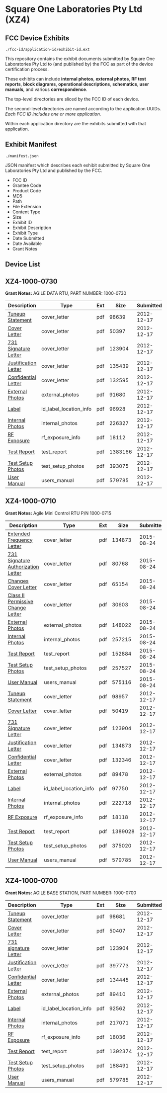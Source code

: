 # Square One Laboratories Pty Ltd (XZ4)
## FCC Device Exhibits

```
./fcc-id/application-id/exhibit-id.ext
```

This repository contains the exhibit documents submitted by Square One Laboratories Pty Ltd to (and published by) the FCC as part of the device certification process.

These exhibits can include **internal photos**, **external photos**, **RF test reports**, **block diagrams**, **operational descriptions**, **schematics**, **user manuals**, and various **correspondence**.

The top-level directories are sliced by the FCC ID of each device.

The second-level directories are named according to the application UUIDs. *Each FCC ID includes one or more application.*

Within each application directory are the exhibits submitted with that application. 

## Exhibit Manifest

```
./manifest.json
```

JSON manifest which describes each exhibit submitted by Square One Laboratories Pty Ltd and published by the FCC.

- FCC ID
- Grantee Code
- Product Code
- MD5
- Path
- File Extension
- Content Type
- Size
- Exhibit ID
- Exhibit Description
- Exhibit Type
- Date Submitted
- Date Available
- Grant Notes

## Device List
## XZ4-1000-0730
**Grant Notes:** AGILE DATA RTU, PART NUMBER: 1000-0730

| Description | Type | Ext | Size | Submitted | Available |
| ----------- | ---- | --- | ---- | --------- | --------- |
| [Tuneup Statement](XZ4-1000-0730/6face804fd7283d9495667c3a88fff36/1861762.pdf) | cover_letter | pdf | 98639 | 2012-12-17 | 2012-12-17 |
| [Cover Letter](XZ4-1000-0730/6face804fd7283d9495667c3a88fff36/1861763.pdf) | cover_letter | pdf | 50397 | 2012-12-17 | 2012-12-17 |
| [731 Signature Letter](XZ4-1000-0730/6face804fd7283d9495667c3a88fff36/1861710.pdf) | cover_letter | pdf | 123904 | 2012-12-17 | 2012-12-17 |
| [Justification Letter](XZ4-1000-0730/6face804fd7283d9495667c3a88fff36/1861765.pdf) | cover_letter | pdf | 135439 | 2012-12-17 | 2012-12-17 |
| [Confidential Letter](XZ4-1000-0730/6face804fd7283d9495667c3a88fff36/1861766.pdf) | cover_letter | pdf | 132595 | 2012-12-17 | 2012-12-17 |
| [External Photos](XZ4-1000-0730/6face804fd7283d9495667c3a88fff36/1861758.pdf) | external_photos | pdf | 91680 | 2012-12-17 | 2012-12-17 |
| [Label](XZ4-1000-0730/6face804fd7283d9495667c3a88fff36/1861761.pdf) | id_label_location_info | pdf | 96928 | 2012-12-17 | 2012-12-17 |
| [Internal Photos](XZ4-1000-0730/6face804fd7283d9495667c3a88fff36/1861759.pdf) | internal_photos | pdf | 226327 | 2012-12-17 | 2012-12-17 |
| [RF Exposure](XZ4-1000-0730/6face804fd7283d9495667c3a88fff36/1861768.pdf) | rf_exposure_info | pdf | 18112 | 2012-12-17 | 2012-12-17 |
| [Test Report](XZ4-1000-0730/6face804fd7283d9495667c3a88fff36/1861767.pdf) | test_report | pdf | 1383166 | 2012-12-17 | 2012-12-17 |
| [Test Setup Photos](XZ4-1000-0730/6face804fd7283d9495667c3a88fff36/1861760.pdf) | test_setup_photos | pdf | 393075 | 2012-12-17 | 2012-12-17 |
| [User Manual](XZ4-1000-0730/6face804fd7283d9495667c3a88fff36/1861715.pdf) | users_manual | pdf | 579785 | 2012-12-17 | 2012-12-17 |
## XZ4-1000-0710
**Grant Notes:** Agile Mini Control RTU P/N 1000-0715

| Description | Type | Ext | Size | Submitted | Available |
| ----------- | ---- | --- | ---- | --------- | --------- |
| [Extended Frequency Letter](XZ4-1000-0710/ee75f1eef7c81c933e05ac5d7715711e/2724089.pdf) | cover_letter | pdf | 134873 | 2015-08-24 | 2015-08-24 |
| [731 Signature Authorization Letter](XZ4-1000-0710/ee75f1eef7c81c933e05ac5d7715711e/2724094.pdf) | cover_letter | pdf | 80768 | 2015-08-24 | 2015-08-24 |
| [Changes Cover Letter](XZ4-1000-0710/ee75f1eef7c81c933e05ac5d7715711e/2724095.pdf) | cover_letter | pdf | 65154 | 2015-08-24 | 2015-08-24 |
| [Class II Permissive Change Letter](XZ4-1000-0710/ee75f1eef7c81c933e05ac5d7715711e/2724096.pdf) | cover_letter | pdf | 30603 | 2015-08-24 | 2015-08-24 |
| [External Photos](XZ4-1000-0710/ee75f1eef7c81c933e05ac5d7715711e/2724092.pdf) | external_photos | pdf | 148022 | 2015-08-24 | 2015-08-24 |
| [Internal Photos](XZ4-1000-0710/ee75f1eef7c81c933e05ac5d7715711e/2724091.pdf) | internal_photos | pdf | 257215 | 2015-08-24 | 2015-08-24 |
| [Test Report](XZ4-1000-0710/ee75f1eef7c81c933e05ac5d7715711e/2724093.pdf) | test_report | pdf | 152884 | 2015-08-24 | 2015-08-24 |
| [Test Setup Photos](XZ4-1000-0710/ee75f1eef7c81c933e05ac5d7715711e/2724090.pdf) | test_setup_photos | pdf | 257527 | 2015-08-24 | 2015-08-24 |
| [User Manual](XZ4-1000-0710/ee75f1eef7c81c933e05ac5d7715711e/2724097.pdf) | users_manual | pdf | 575116 | 2015-08-24 | 2015-08-24 |
| [Tuneup Statement](XZ4-1000-0710/0a92672fb3061f43121adf1925a15b97/1861724.pdf) | cover_letter | pdf | 98957 | 2012-12-17 | 2012-12-17 |
| [Cover Letter](XZ4-1000-0710/0a92672fb3061f43121adf1925a15b97/1861725.pdf) | cover_letter | pdf | 50419 | 2012-12-17 | 2012-12-17 |
| [731 Signature Letter](XZ4-1000-0710/0a92672fb3061f43121adf1925a15b97/1861710.pdf) | cover_letter | pdf | 123904 | 2012-12-17 | 2012-12-17 |
| [Justification Letter](XZ4-1000-0710/0a92672fb3061f43121adf1925a15b97/2724089.pdf) | cover_letter | pdf | 134873 | 2012-12-17 | 2012-12-17 |
| [Confidential Letter](XZ4-1000-0710/0a92672fb3061f43121adf1925a15b97/1861728.pdf) | cover_letter | pdf | 132346 | 2012-12-17 | 2012-12-17 |
| [External Photos](XZ4-1000-0710/0a92672fb3061f43121adf1925a15b97/1861720.pdf) | external_photos | pdf | 89478 | 2012-12-17 | 2012-12-17 |
| [Label](XZ4-1000-0710/0a92672fb3061f43121adf1925a15b97/1861723.pdf) | id_label_location_info | pdf | 97750 | 2012-12-17 | 2012-12-17 |
| [Internal Photos](XZ4-1000-0710/0a92672fb3061f43121adf1925a15b97/1861721.pdf) | internal_photos | pdf | 222718 | 2012-12-17 | 2012-12-17 |
| [RF Exposure](XZ4-1000-0710/0a92672fb3061f43121adf1925a15b97/1861741.pdf) | rf_exposure_info | pdf | 18118 | 2012-12-17 | 2012-12-17 |
| [Test Report](XZ4-1000-0710/0a92672fb3061f43121adf1925a15b97/1861740.pdf) | test_report | pdf | 1389028 | 2012-12-17 | 2012-12-17 |
| [Test Setup Photos](XZ4-1000-0710/0a92672fb3061f43121adf1925a15b97/1861722.pdf) | test_setup_photos | pdf | 375020 | 2012-12-17 | 2012-12-17 |
| [User Manual](XZ4-1000-0710/0a92672fb3061f43121adf1925a15b97/1861715.pdf) | users_manual | pdf | 579785 | 2012-12-17 | 2012-12-17 |
## XZ4-1000-0700
**Grant Notes:** AGILE BASE STATION, PART NUMBER: 1000-0700

| Description | Type | Ext | Size | Submitted | Available |
| ----------- | ---- | --- | ---- | --------- | --------- |
| [Tuneup Statement](XZ4-1000-0700/9328a058c5f100ef47455198db38b6c1/1861708.pdf) | cover_letter | pdf | 98681 | 2012-12-17 | 2012-12-17 |
| [Cover Letter](XZ4-1000-0700/9328a058c5f100ef47455198db38b6c1/1861709.pdf) | cover_letter | pdf | 50407 | 2012-12-17 | 2012-12-17 |
| [731 signature Letter](XZ4-1000-0700/9328a058c5f100ef47455198db38b6c1/1861710.pdf) | cover_letter | pdf | 123904 | 2012-12-17 | 2012-12-17 |
| [Justification Letter](XZ4-1000-0700/9328a058c5f100ef47455198db38b6c1/1861711.pdf) | cover_letter | pdf | 397773 | 2012-12-17 | 2012-12-17 |
| [Confidential Letter](XZ4-1000-0700/9328a058c5f100ef47455198db38b6c1/1861712.pdf) | cover_letter | pdf | 134445 | 2012-12-17 | 2012-12-17 |
| [External Photos](XZ4-1000-0700/9328a058c5f100ef47455198db38b6c1/1861704.pdf) | external_photos | pdf | 89410 | 2012-12-17 | 2012-12-17 |
| [Label](XZ4-1000-0700/9328a058c5f100ef47455198db38b6c1/1861707.pdf) | id_label_location_info | pdf | 92562 | 2012-12-17 | 2012-12-17 |
| [Internal Photos](XZ4-1000-0700/9328a058c5f100ef47455198db38b6c1/1861705.pdf) | internal_photos | pdf | 217071 | 2012-12-17 | 2012-12-17 |
| [RF Exposure](XZ4-1000-0700/9328a058c5f100ef47455198db38b6c1/1861714.pdf) | rf_exposure_info | pdf | 18036 | 2012-12-17 | 2012-12-17 |
| [Test Report](XZ4-1000-0700/9328a058c5f100ef47455198db38b6c1/1861713.pdf) | test_report | pdf | 1392374 | 2012-12-17 | 2012-12-17 |
| [Test Setup Photos](XZ4-1000-0700/9328a058c5f100ef47455198db38b6c1/1861706.pdf) | test_setup_photos | pdf | 188491 | 2012-12-17 | 2012-12-17 |
| [User Manual](XZ4-1000-0700/9328a058c5f100ef47455198db38b6c1/1861715.pdf) | users_manual | pdf | 579785 | 2012-12-17 | 2012-12-17 |
